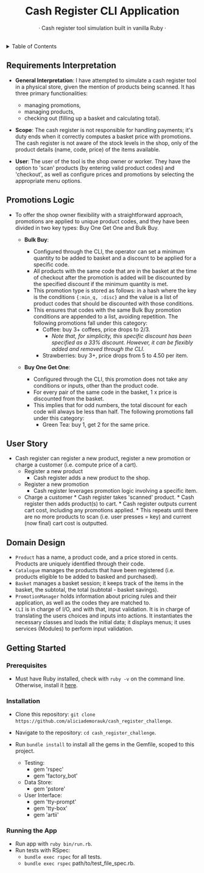 <div align="center">

<br />

  <h1 align="center">Cash Register CLI Application</h1>
  
  <p align="center">
    <p> · Cash register tool simulation built in vanilla Ruby · </p>
  </p>
  
</div>

<br />

<!-- TABLE OF CONTENTS -->
<details>
  <summary>Table of Contents</summary>
  <ol>
    <li>
      <a href="#summary">Requirements Interpretation</a>
    </li>
    <li>
      <a href="#promotions-logic">Promotions Logic</a>
    </li>
    <li>
      <a href="#user-story">User Story</a>
    </li>
    <li>
      <a href="#domain-design">Domain Design</a>
    </li>
      <a href="#getting-started">Getting Started</a>
      <ul>
        <li><a href="#prerequisites">Prerequisites</a></li>
        <li><a href="#installation">Installation</a></li>
        <li><a href="#running-the-app">Running The App</a></li>
      </ul>
  </ol>
</details>

## Requirements Interpretation

* **General Interpretation**: I have attempted to simulate a cash register tool in a physical store, given the mention of products being scanned. It has three primary functionalities: 
    * managing promotions, 
    * managing products,
    * checking out (filling up a basket and calculating total). 

* **Scope**: The cash register is not responsible for handling payments; it's duty ends when it correctly computes a basket price with promotions. The cash register is not aware of the stock levels in the shop, only of the product details (name, code, price) of the items available.

* **User**: The user of the tool is the shop owner or worker. They have the option to 'scan' products (by entering valid product codes) and 'checkout', as well as configure prices and promotions by selecting the appropriate menu options.

## Promotions Logic

* To offer the shop owner flexibility with a straightforward approach, promotions are applied to unique product codes, and they have been divided in two key types: Buy One Get One and Bulk Buy.
  
    * **Bulk Buy**:
        * Configured through the CLI, the operator can set a minimum quantity to be added to basket and a discount to be applied for a specific code.
        * All products with the same code that are in the basket at the time of checkout after the promotion is added will be discounted by the specified discount if the minimum quantity is met.
        * This promotion type is stored as follows: in a hash where the key is the conditions `{:min_q, :disc}` and the value is a list of product codes that should be discounted with those conditions.
        * This ensures that codes with the same Bulk Buy promotion conditions are appended to a list, avoiding repetition. The following promotions fall under this category:
            * Coffee: buy 3+ coffees, price drops to 2/3.
                * <em> Note that, for simplicity, this specific discount has been specified as a 33% discount. However, it can be flexibly added and removed through the CLI.</em>
            * Strawberries: buy 3+, price drops from 5 to 4.50 per item.
          
    * **Buy One Get One**:
        * Configured through the CLI, this promotion does not take any conditions or inputs, other than the product code.
        * For every pair of the same code in the basket, 1 x price is discounted from the basket.
        * This implies that for odd numbers, the total discount for each code will always be less than half.  The following promotions fall under this category:
            * Green Tea: buy 1, get 2 for the same price.

## User Story

* Cash register can register a new product, register a new promotion or charge a customer (i.e. compute price of a cart).
  * Register a new product
      * Cash register adds a new product to the shop.
  * Register a new promotion
       * Cash register leverages promotion logic involving a specific item.
  * Charge a customer
        * Cash register takes 'scanned' product.
        * Cash register then adds product(s) to cart.
        * Cash register outputs current cart cost, including any promotions applied.
        * This repeats until there are no more products to scan (i.e. user presses = key) and current (now final) cart cost is outputted.

## Domain Design

* `Product` has a name, a product code, and a price stored in cents. Products are uniquely identified through their code.
* `Catalogue` manages the products that have been registered (i.e. products eligible to be added to basked and purchased).
* `Basket` manages a basket session; it keeps track of the items in the basket, the subtotal, the total (subtotal - basket savings).
* `PromotionManager` holds information about pricing rules and their application, as well as the codes they are matched to.
* `CLI` is in charge of I/O, and with that, input validation. It is in charge of translating the users choices and inputs into actions. It instantiates the necessary classes and loads the initial data; it displays menus; it uses services (Modules) to perform input validation.

## Getting Started

### Prerequisites

* Must have Ruby installed, check with `ruby -v` on the command line. Otherwise, install it [here](https://www.ruby-lang.org/en/documentation/installation/).


### Installation

  * Clone this repository: `git clone https://github.com/aliciademorauk/cash_register_challenge`.

  * Navigate to the repository: `cd cash_register_challenge`.
    
  * Run `bundle install` to install all the gems in the Gemfile, scoped to this project.
      * Testing:
          * gem 'rspec'
          * gem 'factory_bot'
      * Data Store:
          * gem 'pstore'
      * User Interface:
          * gem 'tty-prompt'
          * gem 'tty-box'
          * gem 'artii'
    

### Running the App
    
  * Run app with `ruby bin/run.rb`.
  * Run tests with RSpec:
    * `bundle exec rspec` for all tests.
    * `bundle exec rspec` path/to/test_file_spec.rb.

